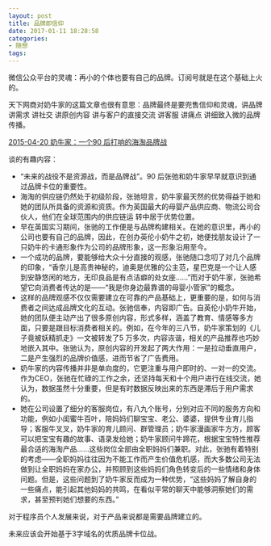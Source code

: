 ```yaml
---
layout: post
title: 品牌即信仰
date: 2017-01-11 18:28:58
categories:
- 随想
tags:
---
```


微信公众平台的灵魂：再小的个体也要有自己的品牌。订阅号就是在这个基础上火的。

天下网商对奶牛家的这篇文章也很有意思：品牌最终是要兜售信仰和灵魂，讲品牌 讲需求 讲社交 讲原创内容 讲与客户的直接交流 讲客服 讲痛点 讲细致入微的品牌传播。

[2015-04-20 奶牛家：一个90 后打响的海淘品牌战](http://i.wshang.com/Post/Default/Index/pid/237981.html)

谈的有趣内容：

- “未来的战役不是资源战，而是品牌战”。90 后张弛和奶牛家早早就意识到通过品牌卡位的重要性。
- 海淘的供应链仍然处于初级阶段，张驰坦言，奶牛家最天然的优势得益于她和她的团队所具备的资源和资质。作为英国最大的母婴产品供应商、物流公司合伙人，他们在全球范围内的供应链运
转中居于优势位置。
- 早在英国实习期间，张驰的工作便是与品牌构建相关。在她的意识里，再小的公司也要有自己的品牌，因此，在创办英伦小奶牛之初，她便找朋友设计了一只奶牛的卡通形象作为公司的品牌形象，这一形象沿用至今。
- 一个成功的品牌，要能够给大众十分直接的观感，张驰随口念叨了对几个品牌的印象，“香奈儿是高贵神秘的，迪奥是优雅的公主范，星巴克是一个让人感到安静悠闲的地方，无印良品是有点洁癖的处女座……”而对于奶牛家，张驰希望它向消费者传达的是——“我是你身边最靠谱的母婴小管家”的概念。
- 这样的品牌观感不仅仅需要建立在可靠的产品基础上，更重要的是，如何与消费者之间达成品牌文化的互动。张驰信奉，内容即广告。自英伦小奶牛开始，她的团队便主动产出了很多原创内容，形式多样，涵盖了教育、情感等多方面，只要是跟目标消费者相关的。例如，在今年的三八节，奶牛家策划的《儿子竟被妖精抓走》一文被转发了5 万多次，内容诙谐，相关的产品推荐也巧妙地嵌入其中。张驰认为，原创内容的开发起了两大作用：一是拉动垂直用户，二是产生强烈的品牌价值感，进而节省了广告费用。
- 奶牛家的内容传播并非是单向度的，它更注重与用户即时的、一对一的交流。作为CEO，张驰在忙碌的工作之余，还坚持每天和十个用户进行在线交流，她认为，数据虽然十分重要，但是有时数据反映出来的东西是滞后于用户需求的。
- 她在公司设置了细分的客服岗位，有八九个账号，分别对应不同的服务方向和功能，例如小闺蜜牛百叶，陪妈妈们聊宝宝、老公、婆婆，提供专业育儿指导；客服牛叉叉，奶牛家的育儿顾问、群管理员；奶牛家漫画家牛方方，顾客可以把宝宝有趣的故事、语录发给她；奶牛家顾问牛蹄花，根据宝宝特性推荐最合适的海淘产品……这些岗位全部由全职妈妈们兼职。对此，张驰有着特别的考虑——全职妈妈往往因为不能工作而产生价值危机感，而大多数公司无法做到让全职妈妈在家办公，并照顾到这些妈妈们角色转变后的一些情绪和身体问题。但是，这些问题到了奶牛家反而成为一种优势，“这些妈妈了解自身的一些痛点，能引起其他妈妈的共鸣，在看似平常的聊天中能够洞察她们的需求，甚至预判她们想要的东西。”

对于程序员个人发展来说，对于产品来说都是需要品牌建立的。

未来应该会开始基于3字域名的优质品牌卡位战。

